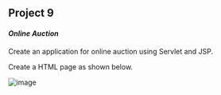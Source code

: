 ## Project 9

#### _Online Auction_

Create an application for online auction using Servlet and JSP.

Create a HTML page as shown below.

![image](https://user-images.githubusercontent.com/83420185/166309541-0385d0bf-8114-4310-bd73-26de4a953331.png)

